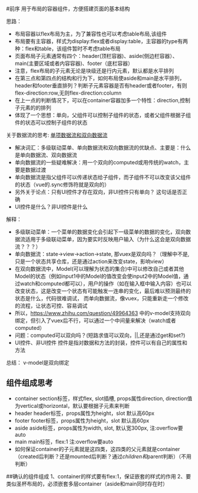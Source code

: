 #前序
用于布局的容器组件，方便搭建页面的基本结构

思路：
- 布局容器以flex布局为主，为了兼容性也可以考虑table布局,该组件
- 布局要有主容器，样式为display:flex或者display:table，主容器的type有两种：flex和table，该组件暂时不考虑table布局
- 页面布局子元素通常有四个：header(顶栏容器)、aside(侧边栏容器）、main(主要区域或者内容容器)、footer（底栏容器）
- 注意，flex布局的子元素无论是块级还是行内元素，默认都是水平排列
- 在第三点和第四点的结构和行为下，如何布局使aside和main是水平排列，header和footer垂直排列？判断子元素容器是否有header或者footer，有则flex-direction:row,无则flex-direction:column
- 在上一点的判断情况下，可以在container容器加多一个特性：direction,控制子元素的的排列
- 体现了一个思想：单向，父组件可以控制子组件的状态，或者父组件根据子组件的状态可以控制子组件的状态

关于数据流的思考:
[单项数据流和双向数据流](https://www.zhihu.com/question/49964363)
- 解决词汇：多级联动菜单、单向数据流和双向数据流的优缺点、主要是：什么是单向数据流、双向数据流
- 单向数据流的一些疑难解决：用一个双向的computed或用传统的watch，主要是数据过渡
- 单向数据流是指父组件可以传递状态给子组件，而子组件不可以改变该父组件的状态（vue的.sync修饰符就是双向的）
- 另外关于论点：只有UI控件才存在双向，非UI控件只有单向？ 这句话是否正确
- UI控件是什么？非UI控件是什么

解释：
- 多级联动菜单：一个菜单的数据变化会引起下一级菜单的数据的变化，双向数据流适用于多级联动菜单，因为要实时反映用户输入（为什么这会是双向数据流？？？）
- 单向数据流：state->view->action->state, 那vuex是双向吗？（理解中不是,只是一个状态共享仓库，还是通过action来改变state，影响view）
- 在双向数据流中，Model(可以理解为状态的集合)中可以修改自己或者其他Model的状态（例如input1中的Model的值改变会使input2中的Model值，通过watch和computed都可以），用户的操作（如在输入框中输入内容）也可以改变状态，这是改变一个状态有可能触发一连串的变化，最后难以预测最终的状态是什么，代码很难调试，  而单向数据流，像vuex，只能重新走一个修改的流程，让状态可控、容易调试
- 所以，https://www.zhihu.com/question/49964363  中的v-model支持双向绑定，但引入了vuex后不行，可以通过一个中间量来解决（watch或者computed）
- 问题：computed可以双向吗？(短路求值可以双向，||,还是通过get和set?)
- UI控件、非UI控件   控件是指对数据和方法的封装，控件可以有自己的属性和方法

总结：
v-model是双向绑定

## 组件组成思考
- container section标签，样式flex, slot插槽, props属性direction, direction值为vertical或horizontal，默认要根据子元素来判断
- header header标签，props属性为height，slot 默认高60px
- footer footer标签，props属性为height，slot 默认高60px
- aside aside标签，props属性为width, slot, 默认宽300px, 注:overflow要auto
- main  main标签，flex:1  注:overflow要auto
- 如何保证container的子元素就是这四类，这四类的父元素就是container（created后判断？还是mounted后判断？通过$children和$parent判断）（不用判断）


##确认的组件组成
1、container的样式要有flex:1，保证嵌套的样式的作用
2、要类似圣杯布局的，必须嵌套多层container（aside和main同时存在时）
